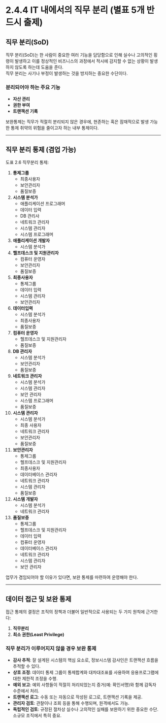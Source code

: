 # 2.4.4 IT 내에서의 직무 분리 (별표 5개 반드시 출제)

## 직무 분리(SoD)
직무 분리(SoD)는 한 사람이 중요한 여러 기능을 담당함으로 인해 실수나 고의적인 횡령이 발생하고 이를 정상적인 비즈니스의 과정에서 적시에 감지할 수 없는 상황이 발생하지 않도록 하는데 도움을 준다.  
직무 분리는 사기나 부정이 발생하는 것을 방지하는 중요한 수단이다.

### 분리되어야 하는 주요 기능
- **자산 관리**
- **권한 부여**
- **트랜잭션 기록**

보완통제는 직무가 적절히 분리되지 않은 경우에, 현존하는 혹은 잠재적으로 발생 가능한 통제 취약의 위험을 줄이고자 하는 내부 통제이다.

---

## 직무 분리 통제 (겸업 가능)

도표 2.6 직무분리 통제:
1. **통제그룹**
   - 최종사용자
   - 보안관리자
   - 품질보증
2. **시스템 분석가**
   - 애플리케이션 프로그래머
   - 데이터 입력
   - DB 관리사
   - 네트워크 관리자
   - 시스템 관리자
   - 시스템 프로그래머
3. **애플리케이션 개발자**
   - 시스템 분석가
4. **헬프데스크 및 지원관리자**
   - 컴퓨터 운영자
   - 보안관리자
   - 품질보증
5. **최종사용자**
   - 통제그룹
   - 데이터 입력
   - 시스템 관리자
   - 보안관리자
6. **데이터입력**
   - 시스템 분석가
   - 최종사용자
   - 품질보증
7. **컴퓨터 운영자**
   - 헬프데스크 및 지원관리자
   - 품질보증
8. **DB 관리자**
   - 시스템 분석가
   - 보안관리자
   - 품질보증
9. **네트워크 관리자**
   - 시스템 분석가
   - 시스템 관리자
   - 보안 관리자
   - 시스템 프로그래머
   - 품질보증
10. **시스템 관리자**
    - 시스템 분석가
    - 최종 사용자
    - 네트워크 관리자
    - 보안관리자
    - 품질보증
11. **보안관리자**
    - 통제그룹
    - 헬프데스크 및 지원관리자
    - 최종사용자
    - 데이터베이스 관리자
    - 네트워크 관리자
    - 시스템 관리자
    - 품질보증
12. **시스템 개발자**
    - 시스템 분석가
    - 네트워크 관리자
13. **품질보증**
    - 통제그룹
    - 헬프데스크 및 지원관리자
    - 데이터 입력
    - 컴퓨터 운영자
    - 데이터베이스 관리자
    - 네트워크 관리자
    - 시스템 관리자
    - 보안 관리자

업무가 겸임되어야 할 이유가 있다면, 보완 통제를 마련하여 운영해야 한다.

---

## 데이터 접근 및 보완 통제
접근 통제의 결정은 조직의 정책과 더불어 일반적으로 사용되는 두 가지 원칙에 근거한다:
1. **직무분리**
2. **최소 권한(Least Privilege)**

### 직무 분리가 이루어지지 않을 경우 보완 통제
- **감사 추적**: 잘 설계된 시스템의 핵심 요소로, 정보시스템 감사인은 트랜잭션 흐름을 추적할 수 있다.
- **상호 조정**: 데이터 통제 그룹이 통제합계와 대차대조표를 사용하여 응용프로그램에 대한 제한적 조정을 수행.
- **예외 보고**: 예외 사항들이 적절히 처리되었는지 증거(예: 확인서명)와 함께 감독자 수준에서 처리.
- **트랜잭션 로그**: 수동 또는 자동으로 작성된 로그로, 트랜잭션 기록을 제공.
- **관리자 검토**: 관찰이나 조회 등을 통해 수행되며, 원격에서도 가능.
- **독립적인 검토**: 규정된 절차상 실수나 고의적인 실패를 보완하기 위한 중요한 수단. 소규모 조직에서 특히 중요.

